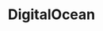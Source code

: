 ---
title: DigitalOcean
menu:
  product_pharmer_0.3.1:
    identifier: digital-ocean
    name: DigitalOcean
    parent: cloud
    weight: 20
menu_name: product_pharmer_0.3.1
---